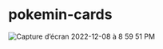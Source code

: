 # pokemin-cards
![Capture d’écran 2022-12-08 à 8 59 51 PM](https://user-images.githubusercontent.com/76880198/206556462-2a4d0a79-df0f-4518-bc05-5f2304e84176.png)
